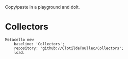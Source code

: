 Copy/paste in a playground and doIt.

# Collectors
```Smalltalk
Metacello new
    baseline: 'Collectors';
    repository: 'github://ClotildeToullec/Collectors';
    load.
```
